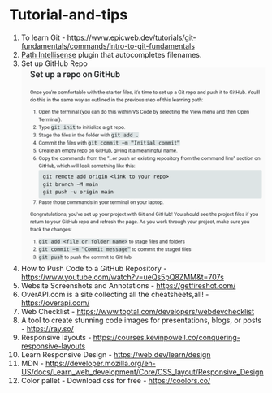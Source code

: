 # Tutorial-and-tips 

1. To learn Git - https://www.epicweb.dev/tutorials/git-fundamentals/commands/intro-to-git-fundamentals
2. [Path Intellisense](https://marketplace.visualstudio.com/items?itemName=christian-kohler.path-intellisense) plugin that autocompletes filenames.
3. Set up GitHub Repo 
![image](assets/SetupRepo.png)
4. How to Push Code to a GitHub Repository - https://www.youtube.com/watch?v=ueQs5pQ8ZMM&t=707s
5. Website Screenshots and Annotations - https://getfireshot.com/
6. OverAPI.com is a site collecting all the cheatsheets,all! -  https://overapi.com/ 
7. Web Checklist - https://www.toptal.com/developers/webdevchecklist
8. A tool to create stunning code images for presentations, blogs, or posts - https://ray.so/
9. Responsive layouts - https://courses.kevinpowell.co/conquering-responsive-layouts
10. Learn Responsive Design - https://web.dev/learn/design
11. MDN - https://developer.mozilla.org/en-US/docs/Learn_web_development/Core/CSS_layout/Responsive_Design
12. Color pallet - Download css for free - https://coolors.co/
